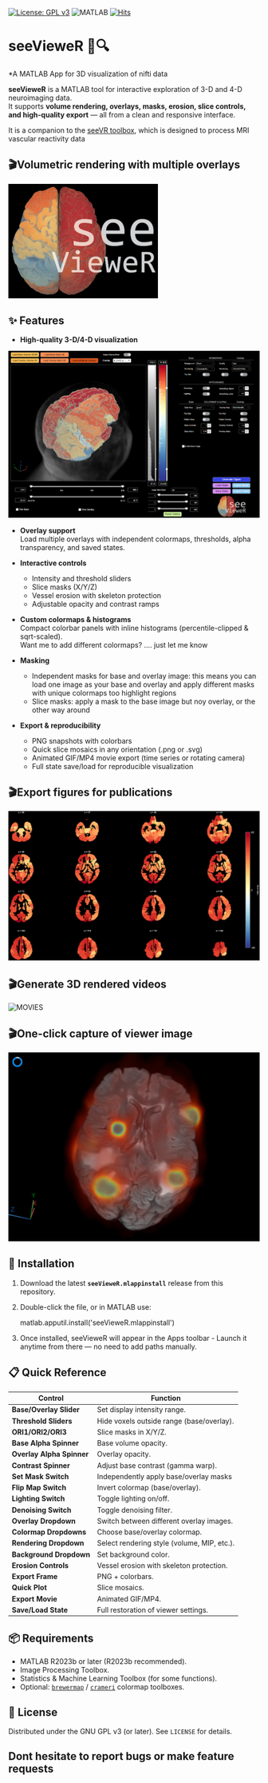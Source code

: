 [![License: GPL v3](https://img.shields.io/badge/License-GPLv3-blue.svg)](https://www.gnu.org/licenses/gpl-3.0)
![MATLAB](https://img.shields.io/badge/MATLAB-R2023b+-orange.svg)
[![Hits](https://hits.sh/github.com/YourUser/seeVieweR.svg?style=flat-square&color=blue&label=views)](https://hits.sh/github.com/YourUser/seeVieweR/)

# seeVieweR 🧠🔍  
*A MATLAB App for 3D visualization of nifti data 

**seeVieweR** is a MATLAB tool for interactive exploration of 3-D and 4-D neuroimaging data.  
It supports **volume rendering, overlays, masks, erosion, slice controls, and high-quality export** — all from a clean and responsive interface.  

It is a companion to the [seeVR toolbox](https://github.com/abhogal-lab/seeVR), which is designed to process MRI vascular reactivity data

## 🎬Volumetric rendering with multiple overlays 

<img src="docs/logo_doc.png" alt="Logo" width="300"/>

## ✨ Features
- **High-quality 3-D/4-D visualization**  
  
![LOGO](docs/volumetric.png)

- **Overlay support**  
  Load multiple overlays with independent colormaps, thresholds, alpha transparency, and saved states.  

- **Interactive controls**  
  - Intensity and threshold sliders  
  - Slice masks (X/Y/Z)  
  - Vessel erosion with skeleton protection  
  - Adjustable opacity and contrast ramps  

- **Custom colormaps & histograms**  
  Compact colorbar panels with inline histograms (percentile-clipped & sqrt-scaled).  
  Want me to add different colormaps? .... just let me know

- **Masking**  
  - Independent masks for base and overlay image: this means you can load one
image as your base and overlay and apply different masks with unique colormaps 
too highlight regions  
  - Slice masks: apply a mask to the base image but noy overlay, or the other way
around  

- **Export & reproducibility**  
  - PNG snapshots with colorbars  
  - Quick slice mosaics in any orientation (.png or .svg)
  - Animated GIF/MP4 movie export (time series or rotating camera)  
  - Full state save/load for reproducible visualization  

## 🎬Export figures for publications 

![SLICER](docs/CVR_smth_CONN.png) 

## 🎬Generate 3D rendered videos

![MOVIES](docs/inflow_post.gif) 

## 🎬One-click capture of viewer image

![FRAME CAPTURE](docs/frame.png) 

## 🚀 Installation
1. Download the latest **`seeVieweR.mlappinstall`** release from this repository.  
2. Double-click the file, or in MATLAB use:  

   matlab.apputil.install('seeVieweR.mlappinstall')
3. Once installed, seeVieweR will appear in the Apps toolbar - Launch it anytime from there — no need to add paths manually.

## 📋 Quick Reference

| Control | Function |
|---------|----------|
| **Base/Overlay Slider** | Set display intensity range. |
| **Threshold Sliders** | Hide voxels outside range (base/overlay). |
| **ORI1/ORI2/ORI3** | Slice masks in X/Y/Z. |
| **Base Alpha Spinner** | Base volume opacity. |
| **Overlay Alpha Spinner** | Overlay opacity. |
| **Contrast Spinner** | Adjust base contrast (gamma warp). |
| **Set Mask Switch** | Independently apply base/overlay masks |
| **Flip Map Switch** | Invert colormap (base/overlay). |
| **Lighting Switch** | Toggle lighting on/off. |
| **Denoising Switch** | Toggle denoising filter. |
| **Overlay Dropdown** | Switch between different overlay images. |
| **Colormap Dropdowns** | Choose base/overlay colormap. |
| **Rendering Dropdown** | Select rendering style (volume, MIP, etc.). |
| **Background Dropdown** | Set background color. |
| **Erosion Controls** | Vessel erosion with skeleton protection. |
| **Export Frame** | PNG + colorbars. |
| **Quick Plot** | Slice mosaics. |
| **Export Movie** | Animated GIF/MP4. |
| **Save/Load State** | Full restoration of viewer settings. |

## 📦 Requirements
- MATLAB R2023b or later (R2023b recommended).  
- Image Processing Toolbox.  
- Statistics & Machine Learning Toolbox (for some functions).  
- Optional: [`brewermap`](https://nl.mathworks.com/matlabcentral/fileexchange/45208-cbrew-brewer-colormaps) / [`crameri`](https://www.mathworks.com/matlabcentral/fileexchange/52398-crameri-perceptually-uniform-colormaps) colormap toolboxes.  

## 📖 License
Distributed under the GNU GPL v3 (or later). See `LICENSE` for details.  

## Dont hesitate to report bugs or make feature requests

